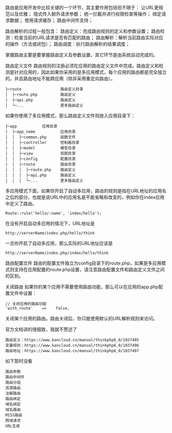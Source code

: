 路由是应用开发中比较关键的一个环节，其主要作用包括但不限于：
让URL更规范以及优雅；
隐式传入额外请求参数；
统一拦截并进行权限检查等操作；
绑定请求数据；
使用请求缓存；
路由中间件支持；

路由解析的过程一般包含：
路由定义：完成路由规则的定义和参数设置；
路由检测：检查当前的URL请求是否有匹配的路由；
路由解析：解析当前路由实际对应的操作（方法或闭包）；
路由调度：执行路由解析的结果调度；

掌握路由主要是要掌握路由定义及参数设置，其它环节是由系统自动完成的。

路由定义文件
路由规则的注册必须在应用的路由定义文件中完成。路由定义和检测是针对应用的，因此如果你采用的是多应用模式，每个应用的路由都是完全独立的，并且路由地址不能跨应用（除非采用重定向路由）。
```
├─route                 路由定义目录
│  ├─route.php          路由定义
│  ├─api.php            路由定义
│  └─...                更多路由定义
```
如果你使用了多应用模式，那么路由定义文件则放入应用目录下：
```
├─app           应用目录
│  ├─app_name           应用目录
│  │  ├─common.php      函数文件
│  │  ├─controller      控制器目录
│  │  ├─model           模型目录
│  │  ├─view            视图目录
│  │  ├─config          配置目录
│  │  ├─route           路由目录
│  │  │  ├─route.php    路由定义
│  │  │  ├─api.php      路由定义
│  │  │  └─...          更多路由定义
```
多应用模式下面，如果你开启了自动多应用，路由的规则是指在URL地址的应用名之后的部分，也就是说URL中的应用名是不能省略和改变的，例如你在index应用中定义了路由。
```
Route::rule('hello/:name', 'index/hello');
```
在没有开启自动多应用的情况下，URL地址是
```
http://serverName/index.php/hello/think
```
一旦你开启了自动多应用，那么实际的URL地址应该是
```
http://serverName/index.php/index/hello/think
```

路由配置文件
路由的配置文件独立为config目录下的route.php，如果是多应用模式则支持在应用配置的route.php设置，请注意路由配置文件和路由定义文件之间的区别。

关闭路由
如果你的某个应用不需要使用路由功能，那么可以在应用的app.php配置文件中设置：
```
// 关闭应用的路由功能
'with_route'    =>    false,
```
关闭某个应用的路由。路由关闭后，你只能使用默认的URL解析规则来访问。

官方文档讲的很细致，我就不赘述了
```
路由定义：https://www.kancloud.cn/manual/thinkphp6_0/1037495
变量规则：https://www.kancloud.cn/manual/thinkphp6_0/1037496
路由地址：https://www.kancloud.cn/manual/thinkphp6_0/1037497
```
如下暂时没看
```
路由参数
路由中间件
路由分组
资源路由
注解路由
路由绑定
域名绑定
域名路由
MISS路由
跨域请求
URL生成
```